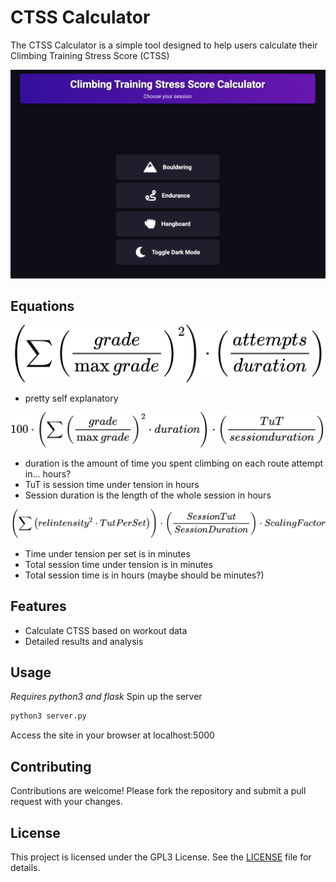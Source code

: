 # CTSS Calculator

The CTSS Calculator is a simple tool designed to help users calculate their Climbing Training Stress Score (CTSS)

![CTSS Calculator Preview](static/preview.png)

## Equations

![boulder formula](static/boulder.svg)
- pretty self explanatory

![endurance formula](static/endurance.svg)
- duration is the amount of time you spent climbing on each route attempt in... hours?
- TuT is session time under tension in hours
- Session duration is the length of the whole session in hours


![hangboard formula](static/hangboard.svg)
- Time under tension per set is in minutes
- Total session time under tension is in minutes
- Total session time is in hours (maybe should be minutes?)

## Features

- Calculate CTSS based on workout data
- Detailed results and analysis

## Usage

*Requires python3 and flask*
Spin up the server
```sh
python3 server.py
```

Access the site in your browser at localhost:5000

## Contributing

Contributions are welcome! Please fork the repository and submit a pull request with your changes.

## License

This project is licensed under the GPL3 License. See the [LICENSE](LICENSE) file for details.
